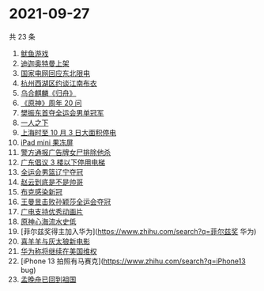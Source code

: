 # 2021-09-27

共 23 条

<!-- BEGIN -->
<!-- 最后更新时间 Mon Sep 27 2021 20:21:40 GMT+0800 (China Standard Time) -->

1. [鱿鱼游戏](https://www.zhihu.com/search?q=鱿鱼游戏)
1. [迪迦奥特曼上架](https://www.zhihu.com/search?q=迪迦奥特曼)
1. [国家电网回应东北限电](https://www.zhihu.com/search?q=东北限电)
1. [杭州西湖区约谈江南布衣](https://www.zhihu.com/search?q=江南布衣)
1. [乌合麒麟《归舟》](https://www.zhihu.com/search?q=乌合麒麟)
1. [《原神》周年 20 问](https://www.zhihu.com/search?q=原神)
1. [樊振东首夺全运会男单冠军](https://www.zhihu.com/search?q=樊振东)
1. [一人之下](https://www.zhihu.com/search?q=一人之下)
1. [上海时至 10 月 3 日大面积停电](https://www.zhihu.com/search?q=上海停电)
1. [iPad mini 果冻屏](https://www.zhihu.com/search?q=ipadmini6)
1. [警方通报广告牌女尸排除他杀](https://www.zhihu.com/search?q=广告牌)
1. [广东倡议 3 楼以下停用电梯](https://www.zhihu.com/search?q=电梯停用)
1. [全运会男篮辽宁夺冠](https://www.zhihu.com/search?q=全运会男篮)
1. [赵云到底是不是帅哥](https://www.zhihu.com/search?q=赵云)
1. [布克感染新冠](https://www.zhihu.com/search?q=布克)
1. [王曼昱击败孙颖莎全运会夺冠](https://www.zhihu.com/search?q=孙颖莎)
1. [广电支持优秀动画片](https://www.zhihu.com/search?q=动画片)
1. [原神心海流水史低](https://www.zhihu.com/search?q=原神)
1. [菲尔兹奖得主加入华为](https://www.zhihu.com/search?q=菲尔兹奖 华为)
1. [喜羊羊与灰太狼新电影](https://www.zhihu.com/search?q=喜羊羊与灰太狼)
1. [华为称将继续在美国维权](https://www.zhihu.com/search?q=华为声明)
1. [iPhone 13 拍照有马赛克](https://www.zhihu.com/search?q=iPhone13 bug)
1. [孟晚舟已回到祖国](https://www.zhihu.com/search?q=孟晚舟)

<!-- END -->
